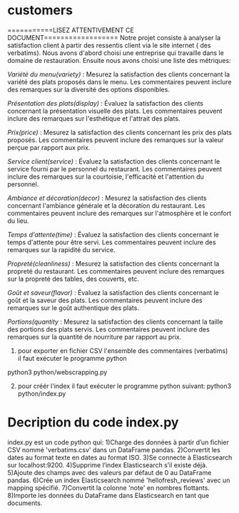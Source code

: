 # customers

===========LISEZ ATTENTIVEMENT CE DOCUMENT==================
Notre projet consiste à analyser la satisfaction client à partir des ressentis client via le site internet ( des verbatims).
Nous avons d'abord choisi une entreprise qui travaille dans le domaine de restauration. 
Ensuite nous avons choisi une liste des métriques:

*Variété du menu(variety)* : Mesurez la satisfaction des clients concernant la variété des plats proposés dans le menu. Les commentaires peuvent inclure des remarques sur la diversité des options disponibles.

*Présentation des plats(display)* : Évaluez la satisfaction des clients concernant la présentation visuelle des plats. Les commentaires peuvent inclure des remarques sur l'esthétique et l'attrait des plats.

*Prix(price)* : Mesurez la satisfaction des clients concernant les prix des plats proposés. Les commentaires peuvent inclure des remarques sur la valeur perçue par rapport aux prix.

*Service client(service)* : Évaluez la satisfaction des clients concernant le service fourni par le personnel du restaurant. Les commentaires peuvent inclure des remarques sur la courtoisie, l'efficacité et l'attention du personnel.

*Ambiance et décoration(decor)* : Mesurez la satisfaction des clients concernant l'ambiance générale et la décoration du restaurant. Les commentaires peuvent inclure des remarques sur l'atmosphère et le confort du lieu.

*Temps d'attente(time)* : Évaluez la satisfaction des clients concernant le temps d'attente pour être servi. Les commentaires peuvent inclure des remarques sur la rapidité du service.

*Propreté(cleanliness)* : Mesurez la satisfaction des clients concernant la propreté du restaurant. Les commentaires peuvent inclure des remarques sur la propreté des tables, des couverts, etc.

*Goût et saveur(flavor)* : Évaluez la satisfaction des clients concernant le goût et la saveur des plats. Les commentaires peuvent inclure des remarques sur le goût authentique des plats.

*Portions(quantity* : Mesurez la satisfaction des clients concernant la taille des portions des plats servis. Les commentaires peuvent inclure des remarques sur la quantité de nourriture par rapport au prix.

1) pour exporter en fichier CSV l'ensemble des commentaires (verbatims) il faut exécuter le programme python

python3 python/webscrapping.py

2) pour créér l'index il faut exécuter le programme python suivant:
python3  python/index.py

# Decription du code index.py

index.py est un code python qui:
1)Charge des données à partir d’un fichier CSV nommé 'verbatims.csv' dans un DataFrame pandas.
2)Convertit les dates au format texte en dates au format ISO.
3)Se connecte à Elasticsearch sur localhost:9200.
4)Supprime l’index Elasticsearch s’il existe déjà.
5)Ajoute des champs avec des valeurs par défaut de 0 au DataFrame pandas.
6)Crée un index Elasticsearch nommé 'hellofresh_reviews' avec un mapping spécifié.
7)Convertit la colonne 'note' en nombres flottants.
8)Importe les données du DataFrame dans Elasticsearch en tant que documents.
